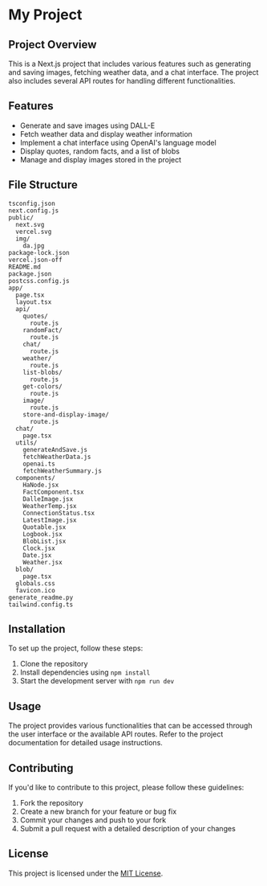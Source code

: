 # My Project

## Project Overview

This is a Next.js project that includes various features such as generating and saving images, fetching weather data, and a chat interface. The project also includes several API routes for handling different functionalities.

## Features

- Generate and save images using DALL-E
- Fetch weather data and display weather information
- Implement a chat interface using OpenAI's language model
- Display quotes, random facts, and a list of blobs
- Manage and display images stored in the project

## File Structure

```
tsconfig.json
next.config.js
public/
  next.svg
  vercel.svg
  img/
    da.jpg
package-lock.json
vercel.json-off
README.md
package.json
postcss.config.js
app/
  page.tsx
  layout.tsx
  api/
    quotes/
      route.js
    randomFact/
      route.js
    chat/
      route.js
    weather/
      route.js
    list-blobs/
      route.js
    get-colors/
      route.js
    image/
      route.js
    store-and-display-image/
      route.js
  chat/
    page.tsx
  utils/
    generateAndSave.js
    fetchWeatherData.js
    openai.ts
    fetchWeatherSummary.js
  components/
    HaNode.jsx
    FactComponent.tsx
    DalleImage.jsx
    WeatherTemp.jsx
    ConnectionStatus.tsx
    LatestImage.jsx
    Quotable.jsx
    Logbook.jsx
    BlobList.jsx
    Clock.jsx
    Date.jsx
    Weather.jsx
  blob/
    page.tsx
  globals.css
  favicon.ico
generate_readme.py
tailwind.config.ts
```

## Installation

To set up the project, follow these steps:

1. Clone the repository
2. Install dependencies using `npm install`
3. Start the development server with `npm run dev`

## Usage

The project provides various functionalities that can be accessed through the user interface or the available API routes. Refer to the project documentation for detailed usage instructions.

## Contributing

If you'd like to contribute to this project, please follow these guidelines:

1. Fork the repository
2. Create a new branch for your feature or bug fix
3. Commit your changes and push to your fork
4. Submit a pull request with a detailed description of your changes

## License

This project is licensed under the [MIT License](LICENSE).